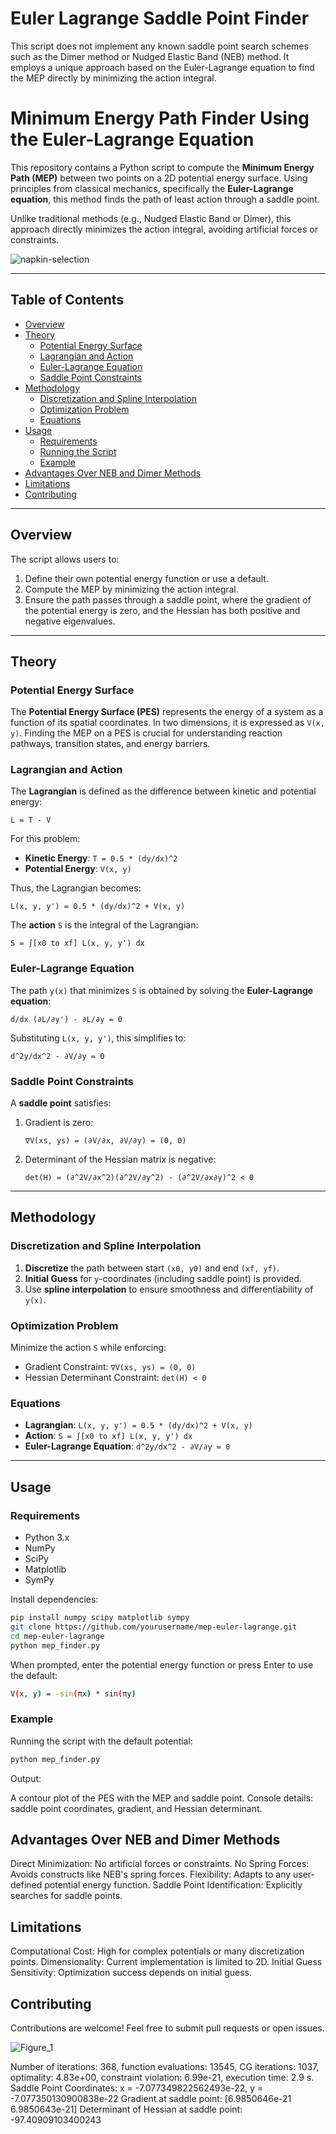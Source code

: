 # Euler Lagrange Saddle Point Finder
This script does not implement any known saddle point search schemes such as the Dimer method or Nudged Elastic Band (NEB) method. It employs a unique approach based on the Euler-Lagrange equation to find the MEP directly by minimizing the action integral.


# Minimum Energy Path Finder Using the Euler-Lagrange Equation

This repository contains a Python script to compute the **Minimum Energy Path (MEP)** between two points on a 2D potential energy surface. Using principles from classical mechanics, specifically the **Euler-Lagrange equation**, this method finds the path of least action through a saddle point.

Unlike traditional methods (e.g., Nudged Elastic Band or Dimer), this approach directly minimizes the action integral, avoiding artificial forces or constraints.


![napkin-selection](https://github.com/user-attachments/assets/1695d43c-3db3-4161-b6f3-2b34585366a3)

---

## Table of Contents
- [Overview](#overview)
- [Theory](#theory)
  - [Potential Energy Surface](#potential-energy-surface)
  - [Lagrangian and Action](#lagrangian-and-action)
  - [Euler-Lagrange Equation](#euler-lagrange-equation)
  - [Saddle Point Constraints](#saddle-point-constraints)
- [Methodology](#methodology)
  - [Discretization and Spline Interpolation](#discretization-and-spline-interpolation)
  - [Optimization Problem](#optimization-problem)
  - [Equations](#equations)
- [Usage](#usage)
  - [Requirements](#requirements)
  - [Running the Script](#running-the-script)
  - [Example](#example)
- [Advantages Over NEB and Dimer Methods](#advantages-over-neb-and-dimer-methods)
- [Limitations](#limitations)
- [Contributing](#contributing)
---

## Overview
The script allows users to:
1. Define their own potential energy function or use a default.
2. Compute the MEP by minimizing the action integral.
3. Ensure the path passes through a saddle point, where the gradient of the potential energy is zero, and the Hessian has both positive and negative eigenvalues.

---

## Theory

### Potential Energy Surface
The **Potential Energy Surface (PES)** represents the energy of a system as a function of its spatial coordinates. In two dimensions, it is expressed as `V(x, y)`. Finding the MEP on a PES is crucial for understanding reaction pathways, transition states, and energy barriers.

### Lagrangian and Action
The **Lagrangian** is defined as the difference between kinetic and potential energy:

    L = T - V

For this problem:
- **Kinetic Energy**: `T = 0.5 * (dy/dx)^2`
- **Potential Energy**: `V(x, y)`

Thus, the Lagrangian becomes:

    L(x, y, y') = 0.5 * (dy/dx)^2 + V(x, y)

The **action** `S` is the integral of the Lagrangian:

    S = ∫[x0 to xf] L(x, y, y') dx

### Euler-Lagrange Equation
The path `y(x)` that minimizes `S` is obtained by solving the **Euler-Lagrange equation**:

    d/dx (∂L/∂y') - ∂L/∂y = 0

Substituting `L(x, y, y')`, this simplifies to:

    d^2y/dx^2 - ∂V/∂y = 0

### Saddle Point Constraints
A **saddle point** satisfies:
1. Gradient is zero:

       ∇V(xs, ys) = (∂V/∂x, ∂V/∂y) = (0, 0)

2. Determinant of the Hessian matrix is negative:

       det(H) = (∂^2V/∂x^2)(∂^2V/∂y^2) - (∂^2V/∂x∂y)^2 < 0

---

## Methodology

### Discretization and Spline Interpolation
1. **Discretize** the path between start `(x0, y0)` and end `(xf, yf)`.
2. **Initial Guess** for `y`-coordinates (including saddle point) is provided.
3. Use **spline interpolation** to ensure smoothness and differentiability of `y(x)`.

### Optimization Problem
Minimize the action `S` while enforcing:
- Gradient Constraint: `∇V(xs, ys) = (0, 0)`
- Hessian Determinant Constraint: `det(H) < 0`

### Equations
- **Lagrangian**: `L(x, y, y') = 0.5 * (dy/dx)^2 + V(x, y)`
- **Action**: `S = ∫[x0 to xf] L(x, y, y') dx`
- **Euler-Lagrange Equation**: `d^2y/dx^2 - ∂V/∂y = 0`

---

## Usage

### Requirements
- Python 3.x
- NumPy
- SciPy
- Matplotlib
- SymPy

Install dependencies:
```bash
pip install numpy scipy matplotlib sympy
git clone https://github.com/yourusername/mep-euler-lagrange.git
cd mep-euler-lagrange
python mep_finder.py
```


When prompted, enter the potential energy function or press Enter to use the default:
```bash
V(x, y) = -sin(πx) * sin(πy)
```


### Example
Running the script with the default potential:

```bash
python mep_finder.py
```


Output:

A contour plot of the PES with the MEP and saddle point.
Console details: saddle point coordinates, gradient, and Hessian determinant.

## Advantages Over NEB and Dimer Methods

Direct Minimization: No artificial forces or constraints.
No Spring Forces: Avoids constructs like NEB's spring forces.
Flexibility: Adapts to any user-defined potential energy function.
Saddle Point Identification: Explicitly searches for saddle points.

## Limitations

Computational Cost: High for complex potentials or many discretization points.
Dimensionality: Current implementation is limited to 2D.
Initial Guess Sensitivity: Optimization success depends on initial guess.

## Contributing
Contributions are welcome! Feel free to submit pull requests or open issues.

![Figure_1](https://github.com/user-attachments/assets/6f597267-bd30-4baf-be1b-e025392ab66f)



Number of iterations: 368, function evaluations: 13545, CG iterations: 1037, optimality: 4.83e+00, constraint violation: 6.99e-21, execution time:  2.9 s.
Saddle Point Coordinates: x = -7.077349822562493e-22, y = -7.077350130900838e-22
Gradient at saddle point: [6.9850646e-21 6.9850643e-21]
Determinant of Hessian at saddle point: -97.40909103400243


